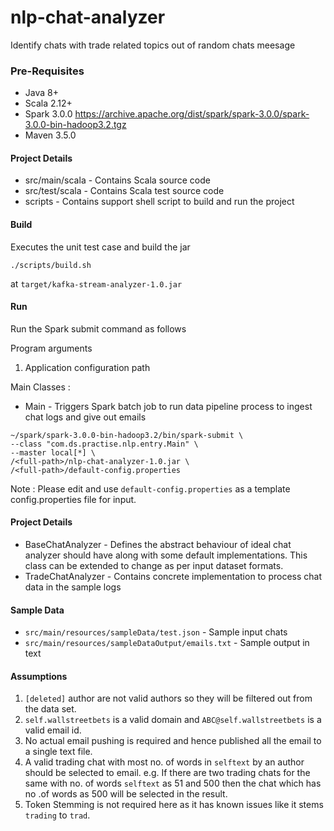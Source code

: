 # nlp-chat-analyzer
Identify chats with trade related topics out of random chats meesage

### Pre-Requisites
* Java 8+
* Scala 2.12+
* Spark 3.0.0
 https://archive.apache.org/dist/spark/spark-3.0.0/spark-3.0.0-bin-hadoop3.2.tgz
* Maven 3.5.0

#### Project Details
* src/main/scala - Contains Scala source code
* src/test/scala - Contains Scala test source code  
* scripts - Contains support shell script to build and run the project


#### Build
Executes the unit test case and build the jar 
```shell script
./scripts/build.sh
```
at 
`target/kafka-stream-analyzer-1.0.jar`


#### Run
Run the Spark submit command as follows

Program arguments
1. Application configuration path

Main Classes :
* Main  - Triggers Spark batch job to run data pipeline process to ingest chat logs and give out emails
```shell script
~/spark/spark-3.0.0-bin-hadoop3.2/bin/spark-submit \
--class "com.ds.practise.nlp.entry.Main" \
--master local[*] \
/<full-path>/nlp-chat-analyzer-1.0.jar \
/<full-path>/default-config.properties
```

Note : Please edit and use `default-config.properties` as a template config.properties file for input.

#### Project Details
* BaseChatAnalyzer - Defines the abstract behaviour of ideal chat analyzer should have along with some default implementations.
This class can be extended to change as per input dataset formats.
* TradeChatAnalyzer - Contains concrete implementation to process chat data in the sample logs

#### Sample Data 
* `src/main/resources/sampleData/test.json` - Sample input chats
* `src/main/resources/sampleDataOutput/emails.txt` - Sample output in text
  
#### Assumptions
1. `[deleted]` author are not valid authors so they will be filtered out from the data set.
2. `self.wallstreetbets` is a valid domain and `ABC@self.wallstreetbets` is a valid email id.
3. No actual email pushing is required and hence published all the email to a single text file.
4. A valid trading chat with most no. of words in `selftext` by an author should be selected to email.
e.g. If there are two trading chats for the same with no. of words `selftext` as 51 and 500 then the chat which has no .of words as 500 will 
be selected in the result.
5. Token Stemming is not required here as it has known issues like it stems `trading` to `trad`.    
